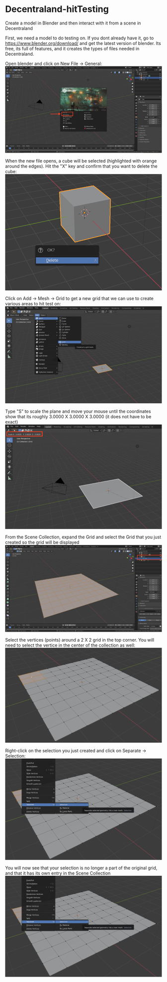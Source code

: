 # Decentraland-hitTesting
Create a model in Blender and then interact with it from a scene in Decentraland

First, we need a model to do testing on.  If you dont already have it, go to https://www.blender.org/download/ and get the latest version of blender.  Its free, its full of features, and it creates the types of files needed in Decentraland.

Open blender and click on New File -> General:
<img src="./ReadMe/blender_1.png">

When the new file opens, a cube will be selected (highlighted with orange around the edges).  Hit the "X" key and confirm that you want to delete the cube:
<img src="./ReadMe/blender_2.png">

Click on Add -> Mesh -> Grid to get a new grid that we can use to create various areas to hit test on:
<img src="./ReadMe/blender_3.png">

Type "S" to scale the plane and move your mouse until the coordinates show that its roughly 3.0000 X 3.0000 X 3.0000 (it does not have to be exact)
<img src="./ReadMe/blender_4.png">

From the Scene Collection, expand the Grid and select the Grid that you just created so the grid will be displayed
<img src="./ReadMe/blender_5.png">

Select the vertices (points) around a 2 X 2 grid in the top corner.  You will need to select the vertice in the center of the collection as well:
<img src="./ReadMe/blender_6.png">

Right-click on the selection you just created and click on Separate -> Selection:
<img src="./ReadMe/blender_7.png">

You will now see that your selection is no longer a part of the original grid, and that it has its own entry in the Scene Collection
<img src="./ReadMe/blender_7.png">
